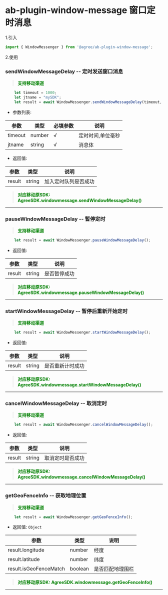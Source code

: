 # ab-plugin-window-message 窗口定时消息 

1.引入

```js
import { WindowMessenger } from '@agree/ab-plugin-window-message';
```

2.使用
###  sendWindowMessageDelay -- 定时发送窗口消息

> <font color ='green' style="font-weight:bold">支持移动渠道</font>

```js
    let timeout = 1000;
    let jtname = "mySDK";
    let result = await WindowMessenger.sendWindowMessageDelay(timeout, jtname);
```

* 参数列表:

| 参数    | 类型   | 必填参数 |说明    |
| ------- | ------ | ---|------------------ |
| timeout   | number | √  | 定时时间,单位毫秒 |
| jtname    | string | √   | 消息体  |

* 返回值:

| 参数    | 类型   | 说明    |
| ------- | ------ |------------------ |
| result   | string | 加入定时队列是否成功 |

> <font color ='green' style="font-weight:bold">对应移动原SDK: AgreeSDK.windowmessage.sendWindowMessageDelay()</font>

--------------------------------------------------------
###  pauseWindowMessageDelay -- 暂停定时

> <font color ='green' style="font-weight:bold">支持移动渠道</font>

```js
    let result = await WindowMessenger.pauseWindowMessageDelay();
```

* 返回值:

| 参数    | 类型   | 说明    |
| ------- | ------ |------------------ |
| result   | string | 是否暂停成功 |

> <font color ='green' style="font-weight:bold">对应移动原SDK: AgreeSDK.windowmessage.pauseWindowMessageDelay()</font>
-------------------------------------------------------
###  startWindowMessageDelay -- 暂停后重新开始定时

> <font color ='green' style="font-weight:bold">支持移动渠道</font>

```js
    let result = await WindowMessenger.startWindowMessageDelay();
```
* 返回值:

| 参数    | 类型   | 说明    |
| ------- | ------ |------------------ |
| result | string | 是否重新计时成功 |

> <font color ='green' style="font-weight:bold">对应移动原SDK: AgreeSDK.windowmessage.startWindowMessageDelay()</font>
-------------------------------------------------------

###  cancelWindowMessageDelay -- 取消定时

> <font color ='green' style="font-weight:bold">支持移动渠道</font>

```js
    let result = await WindowMessenger.cancelWindowMessageDelay();
```
* 返回值:

| 参数    | 类型   | 说明    |
| ------- | ------ |------------------ |
| result   | string | 取消定时是否成功 |

> <font color ='green' style="font-weight:bold">对应移动原SDK: AgreeSDK.windowmessage.cancelWindowMessageDelay()</font>
-------------------------------------------------------

###  getGeoFenceInfo -- 获取地理位置

> <font color ='green' style="font-weight:bold">支持移动渠道</font>

```js
    let result = await WindowMessenger.getGeoFenceInfo();
```
- 返回值: `Object`

| 参数    | 类型   | 说明    |
| ------- | ------ |------------------ |
| result.longitude   | number | 经度 |
| result.latitude   | number | 纬度 |
| result.isGeoFenceMatch   | boolean | 是否匹配地理围栏 |

> <font color ='green' style="font-weight:bold">对应移动原SDK: AgreeSDK.windowmessage.getGeoFenceInfo()</font>
-------------------------------------------------------
